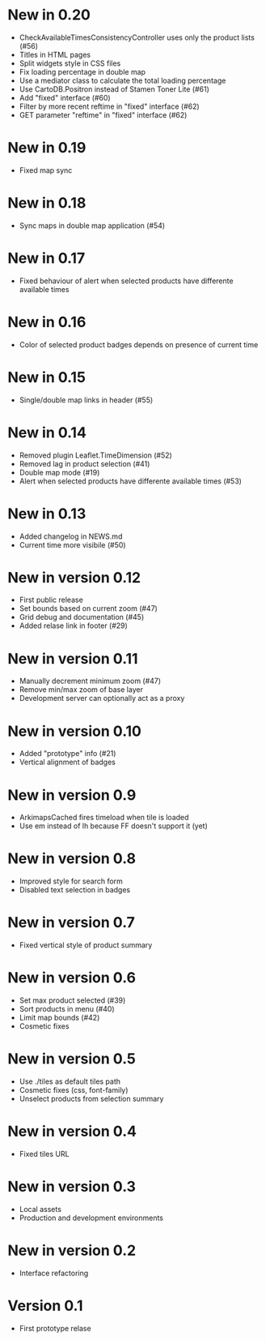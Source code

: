 # New in 0.20

* CheckAvailableTimesConsistencyController uses only the product lists (#56)
* Titles in HTML pages
* Split widgets style in CSS files
* Fix loading percentage in double map
* Use a mediator class to calculate the total loading percentage
* Use CartoDB.Positron instead of Stamen Toner Lite (#61)
* Add "fixed" interface (#60)
* Filter by more recent reftime in "fixed" interface (#62)
* GET parameter "reftime" in "fixed" interface (#62)


# New in 0.19

* Fixed map sync

# New in 0.18

* Sync maps in double map application (#54)

# New in 0.17

* Fixed behaviour of alert when selected products have differente available times

# New in 0.16

* Color of selected product badges depends on presence of current time

# New in 0.15

* Single/double map links in header (#55)

# New in 0.14

* Removed plugin Leaflet.TimeDimension (#52)
* Removed lag in product selection (#41)
* Double map mode (#19)
* Alert when selected products have differente available times (#53)

# New in 0.13

* Added changelog in NEWS.md
* Current time more visibile (#50)

# New in version 0.12

* First public release
* Set bounds based on current zoom (#47)
* Grid debug and documentation (#45)
* Added relase link in footer (#29)

# New in version 0.11

* Manually decrement minimum zoom (#47)
* Remove min/max zoom of base layer
* Development server can optionally act as a proxy

# New in version 0.10

* Added "prototype" info (#21)
* Vertical alignment of badges

# New in version 0.9

* ArkimapsCached fires timeload when tile is loaded
* Use em instead of lh because FF doesn't support it (yet)

# New in version 0.8

* Improved style for search form
* Disabled text selection in badges

# New in version 0.7

* Fixed vertical style of product summary

# New in version 0.6

* Set max product selected (#39)
* Sort products in menu (#40)
* Limit map bounds (#42)
* Cosmetic fixes

# New in version 0.5

* Use ./tiles as default tiles path
* Cosmetic fixes (css, font-family)
* Unselect products from selection summary

# New in version 0.4

* Fixed tiles URL

# New in version 0.3

* Local assets
* Production and development environments

# New in version 0.2

* Interface refactoring

# Version 0.1

* First prototype relase
